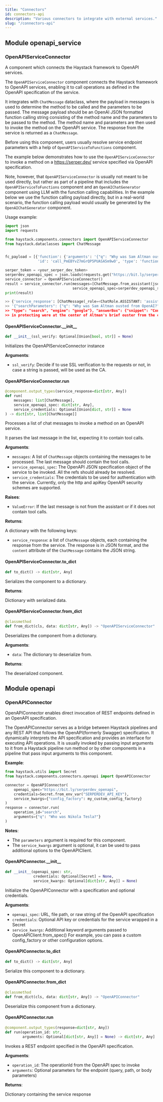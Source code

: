```yaml
---
title: "Connectors"
id: connectors-api
description: "Various connectors to integrate with external services."
slug: "/connectors-api"
---
```


<a id="openapi_service"></a>

## Module openapi\_service

<a id="openapi_service.OpenAPIServiceConnector"></a>

### OpenAPIServiceConnector

A component which connects the Haystack framework to OpenAPI services.

The `OpenAPIServiceConnector` component connects the Haystack framework to OpenAPI services, enabling it to call
operations as defined in the OpenAPI specification of the service.

It integrates with `ChatMessage` dataclass, where the payload in messages is used to determine the method to be
called and the parameters to be passed. The message payload should be an OpenAI JSON formatted function calling
string consisting of the method name and the parameters to be passed to the method. The method name and parameters
are then used to invoke the method on the OpenAPI service. The response from the service is returned as a
`ChatMessage`.

Before using this component, users usually resolve service endpoint parameters with a help of
`OpenAPIServiceToFunctions` component.

The example below demonstrates how to use the `OpenAPIServiceConnector` to invoke a method on a https://serper.dev/
service specified via OpenAPI specification.

Note, however, that `OpenAPIServiceConnector` is usually not meant to be used directly, but rather as part of a
pipeline that includes the `OpenAPIServiceToFunctions` component and an `OpenAIChatGenerator` component using LLM
with the function calling capabilities. In the example below we use the function calling payload directly, but in a
real-world scenario, the function calling payload would usually be generated by the `OpenAIChatGenerator` component.

Usage example:

```python
import json
import requests

from haystack.components.connectors import OpenAPIServiceConnector
from haystack.dataclasses import ChatMessage


fc_payload = [{'function': {'arguments': '{"q": "Why was Sam Altman ousted from OpenAI?"}', 'name': 'search'},
               'id': 'call_PmEBYvZ7mGrQP5PUASA5m9wO', 'type': 'function'}]

serper_token = <your_serper_dev_token>
serperdev_openapi_spec = json.loads(requests.get("https://bit.ly/serper_dev_spec").text)
service_connector = OpenAPIServiceConnector()
result = service_connector.run(messages=[ChatMessage.from_assistant(json.dumps(fc_payload))],
                               service_openapi_spec=serperdev_openapi_spec, service_credentials=serper_token)
print(result)

>> {'service_response': [ChatMessage(_role=<ChatRole.ASSISTANT: 'assistant'>, _content=[TextContent(text=
>> '{"searchParameters": {"q": "Why was Sam Altman ousted from OpenAI?",
>> "type": "search", "engine": "google"}, "answerBox": {"snippet": "Concerns over AI safety and OpenAI's role
>> in protecting were at the center of Altman's brief ouster from the company."...
```

<a id="openapi_service.OpenAPIServiceConnector.__init__"></a>

#### OpenAPIServiceConnector.\_\_init\_\_

```python
def __init__(ssl_verify: Optional[Union[bool, str]] = None)
```

Initializes the OpenAPIServiceConnector instance

**Arguments**:

- `ssl_verify`: Decide if to use SSL verification to the requests or not,
in case a string is passed, will be used as the CA.

<a id="openapi_service.OpenAPIServiceConnector.run"></a>

#### OpenAPIServiceConnector.run

```python
@component.output_types(service_response=dict[str, Any])
def run(
    messages: list[ChatMessage],
    service_openapi_spec: dict[str, Any],
    service_credentials: Optional[Union[dict, str]] = None
) -> dict[str, list[ChatMessage]]
```

Processes a list of chat messages to invoke a method on an OpenAPI service.

It parses the last message in the list, expecting it to contain tool calls.

**Arguments**:

- `messages`: A list of `ChatMessage` objects containing the messages to be processed. The last message
should contain the tool calls.
- `service_openapi_spec`: The OpenAPI JSON specification object of the service to be invoked. All the refs
should already be resolved.
- `service_credentials`: The credentials to be used for authentication with the service.
Currently, only the http and apiKey OpenAPI security schemes are supported.

**Raises**:

- `ValueError`: If the last message is not from the assistant or if it does not contain tool calls.

**Returns**:

A dictionary with the following keys:
- `service_response`:  a list of `ChatMessage` objects, each containing the response from the service. The
response is in JSON format, and the `content` attribute of the `ChatMessage` contains
the JSON string.

<a id="openapi_service.OpenAPIServiceConnector.to_dict"></a>

#### OpenAPIServiceConnector.to\_dict

```python
def to_dict() -> dict[str, Any]
```

Serializes the component to a dictionary.

**Returns**:

Dictionary with serialized data.

<a id="openapi_service.OpenAPIServiceConnector.from_dict"></a>

#### OpenAPIServiceConnector.from\_dict

```python
@classmethod
def from_dict(cls, data: dict[str, Any]) -> "OpenAPIServiceConnector"
```

Deserializes the component from a dictionary.

**Arguments**:

- `data`: The dictionary to deserialize from.

**Returns**:

The deserialized component.

<a id="openapi"></a>

## Module openapi

<a id="openapi.OpenAPIConnector"></a>

### OpenAPIConnector

OpenAPIConnector enables direct invocation of REST endpoints defined in an OpenAPI specification.

The OpenAPIConnector serves as a bridge between Haystack pipelines and any REST API that follows
the OpenAPI(formerly Swagger) specification. It dynamically interprets the API specification and
provides an interface for executing API operations. It is usually invoked by passing input
arguments to it from a Haystack pipeline run method or by other components in a pipeline that
pass input arguments to this component.

**Example**:

```python
from haystack.utils import Secret
from haystack.components.connectors.openapi import OpenAPIConnector

connector = OpenAPIConnector(
    openapi_spec="https://bit.ly/serperdev_openapi",
    credentials=Secret.from_env_var("SERPERDEV_API_KEY"),
    service_kwargs={"config_factory": my_custom_config_factory}
)
response = connector.run(
    operation_id="search",
    arguments={"q": "Who was Nikola Tesla?"}
)
```

**Notes**:

  - The `parameters` argument is required for this component.
  - The `service_kwargs` argument is optional, it can be used to pass additional options to the OpenAPIClient.

<a id="openapi.OpenAPIConnector.__init__"></a>

#### OpenAPIConnector.\_\_init\_\_

```python
def __init__(openapi_spec: str,
             credentials: Optional[Secret] = None,
             service_kwargs: Optional[dict[str, Any]] = None)
```

Initialize the OpenAPIConnector with a specification and optional credentials.

**Arguments**:

- `openapi_spec`: URL, file path, or raw string of the OpenAPI specification
- `credentials`: Optional API key or credentials for the service wrapped in a Secret
- `service_kwargs`: Additional keyword arguments passed to OpenAPIClient.from_spec()
For example, you can pass a custom config_factory or other configuration options.

<a id="openapi.OpenAPIConnector.to_dict"></a>

#### OpenAPIConnector.to\_dict

```python
def to_dict() -> dict[str, Any]
```

Serialize this component to a dictionary.

<a id="openapi.OpenAPIConnector.from_dict"></a>

#### OpenAPIConnector.from\_dict

```python
@classmethod
def from_dict(cls, data: dict[str, Any]) -> "OpenAPIConnector"
```

Deserialize this component from a dictionary.

<a id="openapi.OpenAPIConnector.run"></a>

#### OpenAPIConnector.run

```python
@component.output_types(response=dict[str, Any])
def run(operation_id: str,
        arguments: Optional[dict[str, Any]] = None) -> dict[str, Any]
```

Invokes a REST endpoint specified in the OpenAPI specification.

**Arguments**:

- `operation_id`: The operationId from the OpenAPI spec to invoke
- `arguments`: Optional parameters for the endpoint (query, path, or body parameters)

**Returns**:

Dictionary containing the service response
